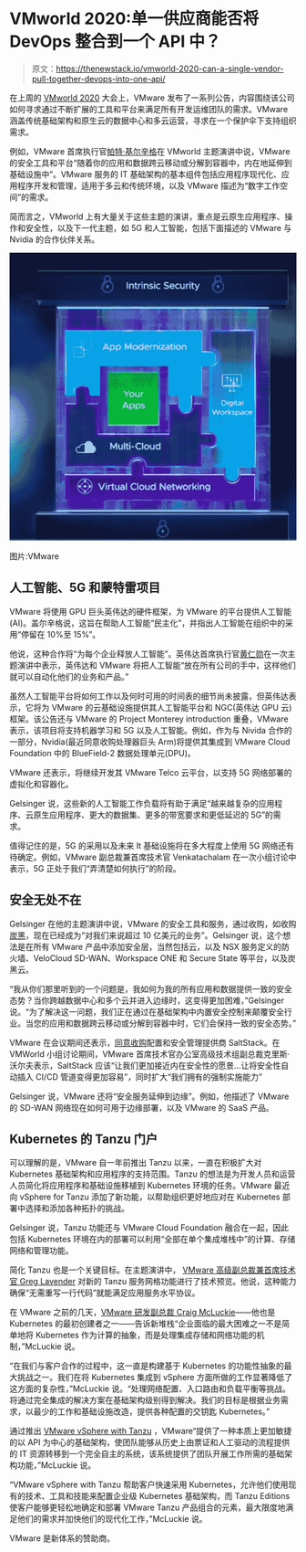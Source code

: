 # VMworld 2020:单一供应商能否将 DevOps 整合到一个 API 中？

> 原文：<https://thenewstack.io/vmworld-2020-can-a-single-vendor-pull-together-devops-into-one-api/>

在上周的 [VMworld 2020](https://www.vmworld.com/en/index.html) 大会上，VMware 发布了一系列公告，内容围绕该公司如何寻求通过不断扩展的工具和平台来满足所有开发运维团队的需求。VMware 涵盖传统基础架构和原生云的数据中心和多云运营，寻求在一个保护伞下支持组织需求。

例如，VMware 首席执行官[帕特·基尔辛格](https://www.linkedin.com/in/patgelsinger/detail/recent-activity/posts/)在 VMworld 主题演讲中说，VMware 的安全工具和平台“随着你的应用和数据跨云移动或分解到容器中，内在地延伸到基础设施中”。VMware 服务的 IT 基础架构的基本组件包括应用程序现代化、应用程序开发和管理，适用于多云和传统环境，以及 VMware 描述为“数字工作空间”的需求。

简而言之，VMworld 上有大量关于这些主题的演讲，重点是云原生应用程序、操作和安全性，以及下一代主题，如 5G 和人工智能，包括下面描述的 VMware 与 Nvidia 的合作伙伴关系。

![](img/03506531becaf79ee848b70767eb4d93.png)

图片:VMware

## 人工智能、5G 和蒙特雷项目

VMware 将使用 GPU 巨头英伟达的硬件框架，为 VMware 的平台提供人工智能(AI)。盖尔辛格说，这旨在帮助人工智能“民主化”，并指出人工智能在组织中的采用“停留在 10%至 15%”。

他说，这种合作将“为每个企业释放人工智能”。英伟达首席执行官[黄仁勋](https://nvidianews.nvidia.com/bios/jensen-huang)在一次主题演讲中表示，英伟达和 VMware 将把人工智能“放在所有公司的手中，这样他们就可以自动化他们的业务和产品。”

虽然人工智能平台将如何工作以及何时可用的时间表的细节尚未披露，但英伟达表示，它将为 VMware 的云基础设施提供其人工智能平台和 NGC(英伟达 GPU 云)框架。该公告还与 VMware 的 Project Monterey introduction 重叠，VMware 表示，该项目将支持机器学习和 5G 以及人工智能。例如，作为与 Nivida 合作的一部分，Nvidia(最近同意收购处理器巨头 Arm)将提供其集成到 VMware Cloud Foundation 中的 BlueField-2 数据处理单元(DPU)。

VMware 还表示，将继续开发其 VMware Telco 云平台，以支持 5G 网络部署的虚拟化和容器化。

Gelsinger 说，这些新的人工智能工作负载将有助于满足“越来越复杂的应用程序、云原生应用程序、更大的数据集、更多的带宽要求和更低延迟的 5G”的需求。

值得记住的是，5G 的采用以及未来 It 基础设施将在多大程度上使用 5G 网络还有待确定。例如，VMware 副总裁兼首席技术官 Venkatachalam 在一次小组讨论中表示，5G 正处于我们“弄清楚如何执行”的阶段。

## 安全无处不在

Gelsinger 在他的主题演讲中说，VMware 的安全工具和服务，通过收购，如收购[炭黑](https://www.carbonblack.com/)，现在已经成为“对我们来说超过 10 亿美元的业务”。Gelsinger 说，这个想法是在所有 VMware 产品中添加安全层，当然包括云，以及 NSX 服务定义的防火墙、VeloCloud SD-WAN、Workspace ONE 和 Secure State 等平台，以及炭黑云。

“我从你们那里听到的一个问题是，我如何为我的所有应用和数据提供一致的安全态势？当你跨越数据中心和多个云并进入边缘时，这变得更加困难，”Gelsinger 说。“为了解决这一问题，我们正在通过在基础架构中内置安全控制来颠覆安全行业。当您的应用和数据跨云移动或分解到容器中时，它们会保持一致的安全态势。”

VMware 在会议期间还表示，[同意收购](https://thenewstack.io/vmware-to-acquire-saltstack-for-advanced-multicloud-automation/)配置和安全管理提供商 SaltStack。在 VMWorld 小组讨论期间，VMware 首席技术官办公室高级技术组副总裁克里斯·沃尔夫表示，SaltStack 应该“让我们更加接近内在安全性的愿景…让将安全性自动插入 CI/CD 管道变得更加容易”，同时扩大“我们拥有的强制实施能力”

Gelsinger 说，VMware 还将“安全服务延伸到边缘”。例如，他描述了 VMware 的 SD-WAN 网络现在如何可用于边缘部署，以及 VMware 的 SaaS 产品。

## Kubernetes 的 Tanzu 门户

可以理解的是，VMware 自一年前推出 Tanzu 以来，一直在积极扩大对 Kubernetes 基础架构和应用程序的支持范围。Tanzu 的想法是为开发人员和运营人员简化将应用程序和基础设施移植到 Kubernetes 环境的任务。VMware 最近向 vSphere for Tanzu 添加了新功能，以帮助组织更好地应对在 Kubernetes 部署中选择和添加各种拓扑的挑战。

Gelsinger 说，Tanzu 功能还与 VMware Cloud Foundation 融合在一起，因此包括 Kubernetes 环境在内的部署可以利用“全部在单个集成堆栈中”的计算、存储网络和管理功能。

简化 Tanzu 也是一个关键目标。在主题演讲中， [VMware 高级副总裁兼首席技术官 Greg Lavender](https://www.vmware.com/company/leadership/greg-lavender.html) 对新的 Tanzu 服务网格功能进行了技术预览。他说，这种能力确保“无需重写一行代码”就能满足应用服务水平协议。

在 VMware 之前的几天，[VMware 研发副总裁 Craig McLuckie](https://www.linkedin.com/in/craigmcluckie/)——他也是 Kubernetes 的最初创建者之一——告诉新堆栈“企业面临的最大困难之一不是简单地将 Kubernetes 作为计算的抽象，而是处理集成存储和网络功能的机制，”McLuckie 说。

“在我们与客户合作的过程中，这一直是构建基于 Kubernetes 的功能性抽象的最大挑战之一。我们在将 Kubernetes 集成到 vSphere 方面所做的工作显著降低了这方面的复杂性，”McLuckie 说。“处理网络配置、入口路由和负载平衡等挑战。将通过完全集成的解决方案在基础架构级别得到解决。我们的目标是根据业务需求，以最少的工作和基础设施改造，提供各种配置的交钥匙 Kubernetes。”

通过推出 [VMware vSphere with Tanzu](https://thenewstack.io/vmware-provides-a-kubernetes-on-ramp-for-vsphere-workloads/) ，VMware“提供了一种本质上更加敏捷的以 API 为中心的基础架构，使团队能够从历史上由票证和人工驱动的流程提供的 IT 资源转移到一个完全自主的系统，该系统提供了团队开展工作所需的基础架构功能，”McLuckie 说。

“VMware vSphere with Tanzu 帮助客户快速采用 Kubernetes，允许他们使用现有的技术、工具和技能来配置企业级 Kubernetes 基础架构，而 Tanzu Editions 使客户能够更轻松地确定和部署 VMware Tanzu 产品组合的元素，最大限度地满足他们的需求并加快他们的现代化工作，”McLuckie 说。

VMware 是新体系的赞助商。

<svg xmlns:xlink="http://www.w3.org/1999/xlink" viewBox="0 0 68 31" version="1.1"><title>Group</title> <desc>Created with Sketch.</desc></svg>